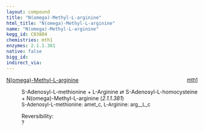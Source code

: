 ```yaml
---
layout: compound
title: "N(omega)-Methyl-L-arginine"
html_title: "N(omega)-Methyl-L-arginine"
name: "N(omega)-Methyl-L-arginine"
kegg_id: C03884
chemistries: mth1
enzymes: 2.1.1.381
native: false
bigg_id: 
indirect_via: 
---
```

<dl><dt class='rs-product'><a href='/compounds/C03884' class='link-dark' data-bs-toggle='tooltip' data-bs-html='true' data-bs-title='KEGG: C03884'>N(omega)-Methyl-L-arginine</a><span style='float: right; max-width: 40%'><a href='/chemistries/mth1' class='link-dark opacity-50' style='font-size: small; word-wrap: anywhere;'>mth1</a></span></dt><dd><p>S-Adenosyl-L-methionine + L-Arginine &#8644; S-Adenosyl-L-homocysteine + N(omega)-Methyl-L-arginine (<i>2.1.1.381</i>)<br /><span style='font-size: small;'><span data-bs-toggle='tooltip' data-bs-html='true' data-bs-title='KEGG: C00019'>S-Adenosyl-L-methionine</span>: amet_c, <span data-bs-toggle='tooltip' data-bs-html='true' data-bs-title='KEGG: C00062'>L-Arginine</span>: arg__L_c</span><br /><div class="reversibility_info">Reversibility: <div class="progress"><div class="progress-bar bg-light" role="progressbar" style="width: 100%" aria-valuenow="0" aria-valuemin="0" aria-valuemax="100"></div></div><span>?</span><div class="progress"><div class="progress-bar bg-light" role="progressbar" style="width: 100%" aria-valuenow="0" aria-valuemin="0" aria-valuemax="10"></div></div></div></p><dl></dl></dd></dl>